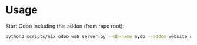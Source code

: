 # Usage

Start Odoo including this addon (from repo root):

```bash
python3 scripts/nix_odoo_web_server.py --db-name mydb --addon website_sale_autocomplete
```
